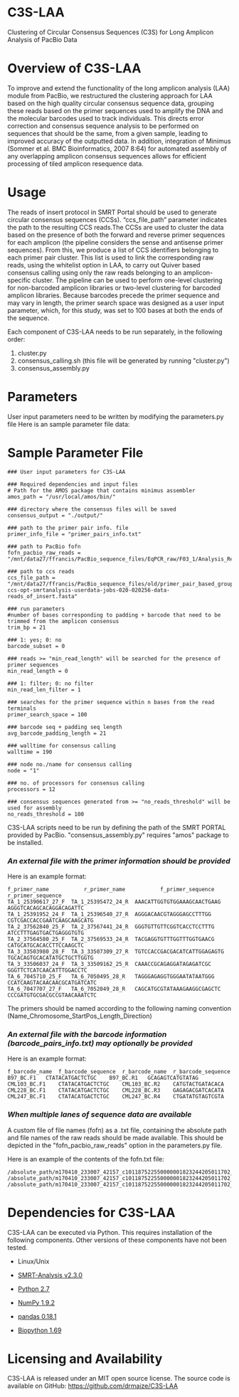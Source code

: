 # C3S-LAA
Clustering of Circular Consensus Sequences (C3S) for Long Amplicon Analysis of PacBio Data


Overview of C3S-LAA 
================================================
To improve and extend the functionality of the long amplicon analysis (LAA) module from PacBio, we restructured the clustering approach for LAA based on the high quality circular consensus sequence data, grouping these reads based on the primer sequences used to amplify the DNA and the molecular barcodes used to track individuals. This directs error correction and consensus sequence analysis to be performed on sequences that should be the same, from a given sample, leading to improved accuracy of the outputted data. In addition, integration of Minimus (Sommer et al. BMC Bioinformatics, 2007 8:64) for automated assembly of any overlapping amplicon consensus sequences allows for efficient processing of tiled amplicon resequence data.

Usage
================================================

The reads of insert protocol in SMRT Portal should be used to generate circular consensus sequences (CCSs). “ccs_file_path” parameter indicates the path to the resulting CCS reads.The CCSs are used to cluster the data based on the presence of both the forward and reverse primer sequences for each amplicon (the pipeline considers the sense and antisense primer sequences). From this, we produce a list of CCS identifiers belonging to each primer pair cluster. This list is used to link the corresponding raw reads, using the whitelist option in LAA, to carry out Quiver based consensus calling using only the raw reads belonging to an amplicon-specific cluster. The pipeline can be used to perform one-level clustering for non-barcoded amplicon libraries or two-level clustering for barcoded amplicon libraries. Because barcodes precede the primer sequence and may vary in length, the primer search space was designed as a user input parameter, which, for this study, was set to 100 bases at both the ends of the sequence.

Each component of C3S-LAA needs to be run separately, in the following order:
1) cluster.py
2) consensus_calling.sh (this file will be generated by running "cluster.py")
3) consensus_assembly.py


Parameters
================================================
User input parameters need to be written by modifying the parameters.py file
Here is an sample parameter file data:


Sample Parameter File
================================================

    ### User input parameters for C3S-LAA
    
    ### Required dependencies and input files
    # Path for the AMOS package that contains minimus assembler
    amos_path = "/usr/local/amos/bin/"

    ### directory where the consensus files will be saved
    consensus_output = "./output/"

    ### path to the primer pair info. file
    primer_info_file = "primer_pairs_info.txt"

    ### path to PacBio fofn
    fofn_pacbio_raw_reads = "/mnt/data27/ffrancis/PacBio_sequence_files/EqPCR_raw/F03_1/Analysis_Results/m160901_060459_42157_c101086112550000001823264003091775_s1_p0.bas.h5"

    ### path to ccs reads
    ccs_file_path = "/mnt/data27/ffrancis/PacBio_sequence_files/old/primer_pair_based_grouping/Eq_wisser_PCR-ccs-opt-smrtanalysis-userdata-jobs-020-020256-data-reads_of_insert.fasta"

    ### run parameters
    #number of bases corresponding to padding + barcode that need to be trimmed from the amplicon consensus
    trim_bp = 21

    ### 1: yes; 0: no
    barcode_subset = 0

    ### reads >= "min_read_length" will be searched for the presence of primer sequences
    min_read_length = 0

    ### 1: filter; 0: no filter
    min_read_len_filter = 1

    ### searches for the primer sequence within n bases from the read terminals
    primer_search_space = 100

    ### barcode seq + padding seq length
    avg_barcode_padding_length = 21

    ### walltime for consensus calling
    walltime = 190

    ### node no./name for consensus calling
    node = "1"

    ### no. of processors for consensus calling
    processors = 12

    ### consensus sequences generated from >= "no_reads_threshold" will be used for assembly
    no_reads_threshold = 100



C3S-LAA scripts need to be run by defining the path of the SMRT PORTAL provided by PacBio. 
"consensus_assembly.py" requires "amos" package to be installed.


###  _An external file with the primer information should be provided_
Here is an example format:

    f_primer_name	        r_primer_name	        f_primer_sequence	        r_primer_sequence
    TA_1_25390617_27_F	TA_1_25395472_24_R	AAACATTGGTGTGGAAAGCAACTGAAG	AGGGTCACAGCACAGGACAGATTC
    TA_1_25391952_24_F	TA_1_25396540_27_R	AGGGACAACGTAGGGAGCCTTTGG	CGTCGACCACCGAATCAAGCAAGCATG
    TA_2_37562840_25_F	TA_2_37567441_24_R	GGGTGTTGTTCGGTCACCTCCTTTG	ATCCTTTGAGTGACTGAGGGTGTG
    TA_2_37564580_25_F	TA_2_37569533_24_R	TACGAGGTGTTTGGTTTGGTGAACG	CATGCATGCACACCTTCCAAGCTC
    TA_3_33503980_28_F	TA_3_33507309_27_R	TGTCCACCGACGACATCATTGGAGAGTG	TGCACAGTGCACATATGCTGCTTGGTG
    TA_3_33506037_24_F	TA_3_33509162_25_R	CAAACCGCAGAGGATAGAGATCGC	GGGTTCTCATCAACATTTGGACCTC
    TA_6_7045710_25_F	TA_6_7050495_28_R	TAGGGAGAGGTGGGAATATAATGGG	CCATCAAGTACAACAACGCATGATCATC
    TA_6_7047707_27_F	TA_6_7052049_28_R	CAGCATGCGTATAAAGAAGGCGAGCTC	CCCGATGTGCGACGCCGTAACAAATCTC

The primers should be named according to the following naming convention (Name_Chromosome_StartPos_Length_Direction)


###  _An external file with the barcode information (barcode_pairs_info.txt) may optionally be provided_
Here is an example format:   
    
    f_barcode_name	f_barcode_sequence	r_barcode_name	r_barcode_sequence
    B97_BC.F1	CTATACATGACTCTGC	B97_BC.R1	GCAGAGTCATGTATAG
    CML103_BC.F1	CTATACATGACTCTGC	CML103_BC.R2	CATGTACTGATACACA
    CML228_BC.F1	CTATACATGACTCTGC	CML228_BC.R3	GAGAGACGATCACATA
    CML247_BC.F1	CTATACATGACTCTGC	CML247_BC.R4	CTGATATGTAGTCGTA

###  _When multiple lanes of sequence data are available_
A custom file of file names (fofn) as a .txt file, containing the absolute path and file names of the raw reads should be made available. This should be depicted in the "fofn_pacbio_raw_reads" option in the parameters.py file.

Here is an example of the contents of the fofn.txt file:

    /absolute_path/m170410_233007_42157_c101187522550000001823244205011702_s1_p0.1.bax.h5
    /absolute_path/m170410_233007_42157_c101187522550000001823244205011702_s1_p0.2.bax.h5
    /absolute_path/m170410_233007_42157_c101187522550000001823244205011702_s1_p0.3.bax.h5



Dependencies for C3S-LAA
================================================
C3S-LAA can be executed via Python. This requires installation of the following components. Other versions of these components have not been tested.

* Linux/Unix

* <a href="https://github.com/PacificBiosciences/SMRT-Analysis">SMRT-Analysis v2.3.0</a>
* <a href="http://python.org/">Python 2.7</a>
* <a href="http://www.numpy.org/">NumPy 1.9.2</a>
* <a href="http://pandas.pydata.org/">pandas 0.18.1</a>
* <a href="http://biopython.org/wiki/Download">Biopython 1.69</a>


Licensing and Availability
================================================
C3S-LAA is released under an MIT open source license.
The source code is available on GitHub: https://github.com/drmaize/C3S-LAA

